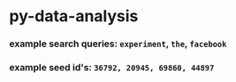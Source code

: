 # py-data-analysis

### example search queries: ``experiment``, ``the``, ``facebook``
### example seed id's: ``36792, 20945, 69860, 44897``
